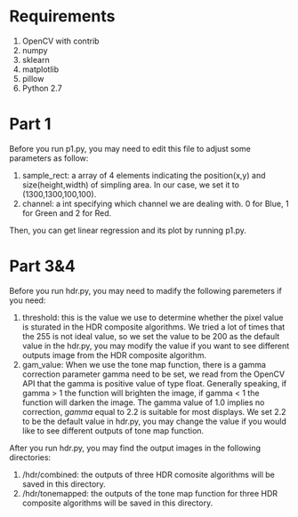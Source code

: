 # Requirements
1. OpenCV with contrib
2. numpy
3. sklearn
4. matplotlib
5. pillow
6. Python 2.7

# Part 1

Before you run p1.py, you may need to edit this file to adjust some parameters as follow:

1. sample_rect: a array of 4 elements indicating the position(x,y) and size(height,width) of simpling area. In our case, we set it to (1300,1300,100,100).
2. channel: a int specifying which channel we are dealing with. 0 for Blue, 1 for Green and 2 for Red.

Then, you can get linear regression and its plot by running p1.py.

# Part 3&4

Before you run hdr.py, you may need to madify the following paremeters if you need:

1. threshold: this is the value we use to determine whether the pixel value is sturated in the HDR composite algorithms. We tried a lot of times that the 255 is not ideal value, so we set the value to be 200 as the default value in the hdr.py, you may modify the value if you want to see different outputs image from the HDR composite algorithm.
2. gam_value: When we use the tone map function, there is a gamma correction parameter gamma need to be set, we read from the OpenCV API that the gamma is positive value of type float. Generally speaking, if gamma > 1 the function will brighten the image, if gamma < 1 the function will darken the image. The gamma value of 1.0 implies no correction, $gamma$ equal to 2.2 is suitable for most displays. We set 2.2 to be the default value in hdr.py, you may change the value if you would like to see different outputs of tone map function.

After you run hdr.py, you may find the output images in the following directories:

1. /hdr/combined: the outputs of three HDR comosite algorithms will be saved in this directory.
2. /hdr/tonemapped: the outputs of the tone map function for three HDR composite algorithms will be saved in this directory.
